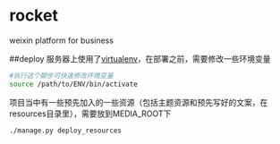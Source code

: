 rocket
======

weixin platform for business


##deploy
服务器上使用了[virtualenv](http://virtualenv.org)，在部署之前，需要修改一些环境变量
```bash
#执行这个脚步可快速修改环境变量
source /path/to/ENV/bin/activate
```
项目当中有一些预先加入的一些资源（包括主题资源和预先写好的文案，在resources目录里），需要放到MEDIA_ROOT下
```bash
./manage.py deploy_resources
```
